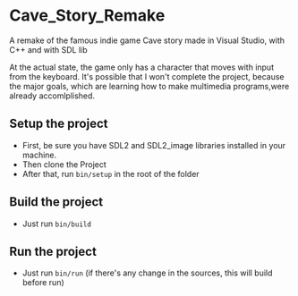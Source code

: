 # Cave_Story_Remake
A remake of the famous indie game Cave story made in Visual Studio, with C++ and with SDL lib

At the actual state, the game only has a character that moves with input from the keyboard. It's possible that I won't complete the project, because the major goals, which are learning how to make multimedia programs,were already accomlplished.


## Setup the project

- First, be sure you have SDL2 and SDL2_image libraries installed in your machine.
- Then clone the Project
- After that, run `bin/setup` in the root of the folder

## Build the project

- Just run `bin/build`

## Run the project

- Just run `bin/run` (if there's any change in the sources, this will build before run)
